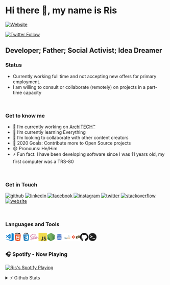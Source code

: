 
# Hi there 👋, my name is Ris

[![Website](https://img.shields.io/website?label=risadams.com&style=for-the-badge&url=https%3A%2F%2Frisadams.com)](https://risadams.com)

[![Twitter Follow](https://img.shields.io/twitter/follow/ris_adams?color=1DA1F2&logo=twitter&style=for-the-badge)](https://twitter.com/intent/follow?screen_name=ris_adams)

## Developer; Father; Social Activist; Idea Dreamer

<!-- ![Full Stack Developer and more](https://github.com/risadams/risadams/blob/master/img/Design%204.jpg?raw=true) -->

### Status

- Currently working full time and not accepting new offers for primary employment.
- I am willing to consult or collaborate (remotely) on projects in a part-time capacity

<br />

### Get to know me

- 🔭 I’m currently working on [ArchiTECH™](https://www.builtforyou.com)
- 🌱 I’m currently learning Everything
- 👯 I’m looking to collaborate with other content creators
- 🥅 2020 Goals: Contribute more to Open Source projects
- 😄 Pronouns: He/Him
- ⚡ Fun fact: I have been developing software since I was 11 years old, my first computer was a TRS-80

<br />

### Get in Touch

[<img src='https://cdn.jsdelivr.net/npm/simple-icons@3.0.1/icons/github.svg' alt='github' height='40'>](https://github.com/risadams) [<img src='https://cdn.jsdelivr.net/npm/simple-icons@3.0.1/icons/linkedin.svg' alt='linkedin' height='40'>](https://www.linkedin.com/in/risadams/)  [<img src='https://cdn.jsdelivr.net/npm/simple-icons@3.0.1/icons/facebook.svg' alt='facebook' height='40'>](https://www.facebook.com/ris.adams.53)  [<img src='https://cdn.jsdelivr.net/npm/simple-icons@3.0.1/icons/instagram.svg' alt='instagram' height='40'>](https://www.instagram.com/ris.adams/)  [<img src='https://cdn.jsdelivr.net/npm/simple-icons@3.0.1/icons/twitter.svg' alt='twitter' height='40'>](https://twitter.com/ris_adams)  [<img src='https://cdn.jsdelivr.net/npm/simple-icons@3.0.1/icons/stackoverflow.svg' alt='stackoverflow' height='40'>](https://stackoverflow.com/users/15683/ris-adams)  [<img src='https://cdn.jsdelivr.net/npm/simple-icons@3.0.1/icons/icloud.svg' alt='website' height='40'>](https://www.risadams.com)  

<br />

### Languages and Tools

<img align="left" alt="Visual Studio Code" width="26px" src="https://raw.githubusercontent.com/github/explore/80688e429a7d4ef2fca1e82350fe8e3517d3494d/topics/visual-studio-code/visual-studio-code.png" />

<img align="left" alt="HTML5" width="26px" src="https://raw.githubusercontent.com/github/explore/80688e429a7d4ef2fca1e82350fe8e3517d3494d/topics/html/html.png" />

<img align="left" alt="CSS3" width="26px" src="https://raw.githubusercontent.com/github/explore/80688e429a7d4ef2fca1e82350fe8e3517d3494d/topics/css/css.png" />

<img align="left" alt="Sass" width="26px" src="https://raw.githubusercontent.com/github/explore/80688e429a7d4ef2fca1e82350fe8e3517d3494d/topics/sass/sass.png" />

<img align="left" alt="JavaScript" width="26px" src="https://raw.githubusercontent.com/github/explore/80688e429a7d4ef2fca1e82350fe8e3517d3494d/topics/javascript/javascript.png" />
<img align="left" alt="Node.js" width="26px" src="https://raw.githubusercontent.com/github/explore/80688e429a7d4ef2fca1e82350fe8e3517d3494d/topics/nodejs/nodejs.png" />

<img align="left" alt="SQL" width="26px" src="https://raw.githubusercontent.com/github/explore/80688e429a7d4ef2fca1e82350fe8e3517d3494d/topics/sql/sql.png" />

<img align="left" alt="MySQL" width="26px" src="https://raw.githubusercontent.com/github/explore/80688e429a7d4ef2fca1e82350fe8e3517d3494d/topics/mysql/mysql.png" />

<img align="left" alt="Git" width="26px" src="https://raw.githubusercontent.com/github/explore/80688e429a7d4ef2fca1e82350fe8e3517d3494d/topics/git/git.png" />
<img align="left" alt="GitHub" width="26px" src="https://raw.githubusercontent.com/github/explore/78df643247d429f6cc873026c0622819ad797942/topics/github/github.png" />

<img align="left" alt="Terminal" width="26px" src="https://raw.githubusercontent.com/github/explore/80688e429a7d4ef2fca1e82350fe8e3517d3494d/topics/terminal/terminal.png" />

<br />
<br />

### 🎧 Spotify  - Now Playing

[<img src="https://novatorem.risadams.vercel.app/api/spotify" alt="Ris's Spotify Playing" width="480" />](https://open.spotify.com/user/pdwv2oq3mmga1hednkj7ko9h9)

<details>
  <summary>⚡ Github Stats</summary>

  <img align="left" alt="Ris's Github Stats" src="https://github-readme-stats-seven-sage.vercel.app/api?username=risadams&show_icons=true&hide_border=true" />

</details>
